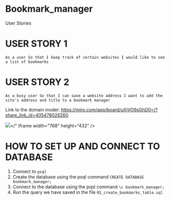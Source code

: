 # Bookmark_manager

User Stories

# USER STORY 1
`As a user
So that I keep track of certain websites
I would like to see a list of bookmarks`

# USER STORY 2
`As a busy user
So that I can save a website address
I want to add the site's address and title to a bookmark manager`

Link to the domain model: https://miro.com/app/board/uXjVO9sGhD0=/?share_link_id=405478026260


<img src="https://miro.com/app/live-embed/uXjVO9sGhD0=/?moveToViewport=-728,-270,1452,609" frameBorder="0" scrolling="no" allowFullScreen></" iframe width="768" height="432" />

# HOW TO SET UP AND CONNECT TO DATABASE
1. Connect to `psql`
2. Create the database using the psql command `CREATE DATABASE bookmark_manager;`
3. Connect to the database using the pqsl command `\c bookmark_manager;`
4. Run the query we have saved in the file `01_create_bookmarks_table.sql`
